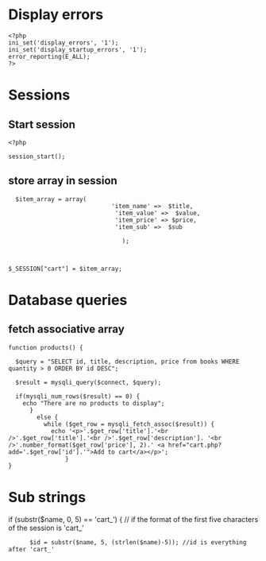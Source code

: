 Display errors
==============

```
<?php 
ini_set('display_errors', '1');
ini_set('display_startup_errors', '1');
error_reporting(E_ALL);
?> 
```

Sessions
=========

Start session
--------------

```
<?php

session_start();
```

store array in session
-----------------------
```
  $item_array = array( 
                             'item_name' =>  $title,
                              'item_value' =>  $value,
                              'item_price' => $price,
                              'item_sub' =>  $sub 

                                );  

                                 
              
$_SESSION["cart"] = $item_array;
```

Database queries
================
fetch associative array
----------------------

```
function products() {

  $query = "SELECT id, title, description, price from books WHERE quantity > 0 ORDER BY id DESC";

  $result = mysqli_query($connect, $query);

  if(mysqli_num_rows($result) == 0) {
    echo "There are no products to display";
      }
        else {
          while ($get_row = mysqli_fetch_assoc($result)) {
            echo '<p>'.$get_row['title'].'<br />'.$get_row['title'].'<br />'.$get_row['description']. '<br />'.number_format($get_row['price'], 2).' <a href="cart.php?add='.$get_row['id'].'">Add to cart</a></p>';
                }
}
```



Sub strings
===========
 if (substr($name, 0, 5) == 'cart_') { // if the format of the first five characters of the session is 'cart_' 

          $id = substr($name, 5, (strlen($name)-5)); //id is everything after 'cart_'  
